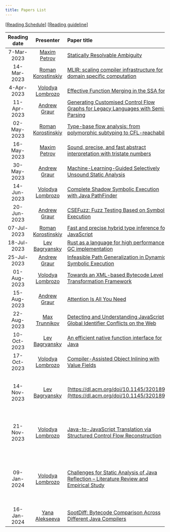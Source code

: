 ```yaml
---
title: Papers List
---
```


\[[Reading Schedule](/reading-schedule.md)\] \[[Reading guideline](/paper-review-guideline.md)\]

| Reading date |                        Presenter                        | Paper title                                                                                                                         |                                                                Conference                                                                | Publication year | Misc                                                               |
|:------------:|:-------------------------------------------------------:|:------------------------------------------------------------------------------------------------------------------------------------|:----------------------------------------------------------------------------------------------------------------------------------------:|:----------------:|:-------------------------------------------------------------------|
|  7-Mar-2023  |        [Maxim Petrov](https://github.com/mximp)         | [Statically Resolvable Ambiguity](https://dl.acm.org/doi/10.1145/3571251)                                                           |                                                   [POPL](https://popl23.sigplan.org/)                                                    |       2023       | [presentation](/pdf/reading-club-review-stat-rslv-abgty.pdf)       |
| 14-Mar-2023  |     [Roman Korostinskiy](https://github.com/c71n93)     | [MLIR: scaling compiler infrastructure for domain specific computation](https://dl.acm.org/doi/10.1109/CGO51591.2021.9370308)       |                                             [CGO](https://conf.researchr.org/home/cgo-2024)                                              |       2021       |                                                                    |
|  4-Apr-2023  | [Volodya Lombrozo](https://github.com/volodya-lombrozo) | [Effective Function Merging in the SSA form](https://dl.acm.org/doi/10.1145/3385412.3386030)                                        |                                            [PLDI](https://www.sigplan.org/Conferences/PLDI/)                                             |       2020       | [presentation](./pdf/effective_function_merging.pdf)               |
| 11-Apr-2023  |        [Andrew Graur](https://github.com/graur)         | [Generating Customised Control Flow Graphs for Legacy Languages with Semi-Parsing](https://ieeexplore.ieee.org/document/9977446)    |                                            [ICSME](https://cyprusconferences.org/icsme2022/)                                             |       2022       | [presentation](./pdf/reading-club-graur-11.04.2023.pdf)            |
| 02-May-2023  |     [Roman Korostinskiy](https://github.com/c71n93)     | [Type-base flow analysis: from polymorphic subtyping to CFL-reachability](https://dl.acm.org/doi/10.1145/360204.360208)             |                                                   [POPL](https://popl23.sigplan.org/)                                                    |       2001       | [presentation](./pdf/reading-club-c71n93-02.05.2023.pdf)           |
| 16-May-2023  |        [Maxim Petrov](https://github.com/mximp)         | [Sound, precise, and fast abstract interpretation with tristate numbers](https://doi.org/10.5281/zenodo.5703630)                    |                         [CGO](https://conf.researchr.org/track/cgo-2022/cgo-2022-main-conference#event-overview)                         |       2022       | [presentation](./pdf/reading-tristate-numbers.pdf)                 |
| 30-May-2023  |        [Andrew Graur](https://github.com/graur)         | [Machine-Learning-Guided Selectively Unsound Static Analysis](https://ieeexplore.ieee.org/document/7985690)                         |                                                   [ICSE](https://icse2017.gatech.edu/)                                                   |       2017       | [presentation](./pdf/reading-club-graur-30.05.2023.pdf)            |
| 14-Jun-2023  | [Volodya Lombrozo](https://github.com/volodya-lombrozo) | [Complete Shadow Symbolic Execution with Java PathFinder](https://dl.acm.org/doi/10.1145/3364452.33644558)                          |                                            [ACM SIGSOFT](https://www.sigsoft.org/index.html)                                             |       2019       | [presentation](./pdf/13.06.2023.reading.short.pdf)                 |
| 20-Jun-2023  |        [Andrew Graur](https://github.com/graur)         | [CSEFuzz: Fuzz Testing Based on Symbolic Execution](https://ieeexplore.ieee.org/document/9222017)                                   |                             [IEEE Access](https://ieeexplore.ieee.org/xpl/RecentIssue.jsp?punumber=6287639)                              |       2020       | [presentation](./pdf/reading-club-graur-20.06.2023.pdf)            |
| 07-Jul-2023  |     [Roman Korostinskiy](https://github.com/c71n93)     | [Fast and precise hybrid type inference for JavaScript](https://dl.acm.org/doi/10.1145/2254064.2254094)                             |                                            [PLDI](https://www.sigplan.org/Conferences/PLDI/)                                             |       2012       | [presentation](./pdf/reading-club-c71n93-04.07.2023.pdf)           |
| 18-Jul-2023  |   [Lev Bagryansky](https://github.com/levBagryansky)    | [Rust as a language for high performance GC implementation](https://dl.acm.org/doi/10.1145/2926697.2926707)                         |                                                [ISMM](https://dl.acm.org/conference/ismm)                                                |       2016       | [presentation](./pdf/reading-club-bagryansky-18.07.2023.pdf)       |
| 25-Jul-2023  |        [Andrew Graur](https://github.com/graur)         | [Infeasible Path Generalization in Dynamic Symbolic Execution](https://doi.org/10.1016/j.infsof.2014.07.012)                        |                     [IST](https://www.sciencedirect.com/journal/information-and-software-technology/vol/58/suppl/C)                      |       2014       | [presentation](./pdf/reading-club-graur-11.07.2023.pdf)            |
| 01-Aug-2023  | [Volodya Lombrozo](https://github.com/volodya-lombrozo) | [Towards an XML-based Bytecode Level Transformation Framework](https://www.sciencedirect.com/science/article/pii/S1571066109004678) |                     [ENTCS](https://www.sciencedirect.com/journal/electronic-notes-in-theoretical-computer-science)                      |       2009       | [presentation](./pdf/reading-club-volodya-lombrozo-01.08.2023.pdf) |
| 15-Aug-2023  |        [Andrew Graur](https://github.com/graur)         | [Attention Is All You Need](https://dl.acm.org/doi/proceedings/10.5555/3295222)                                                     |                                                [NIPS](https://dl.acm.org/conference/nips)                                                |       2017       | [presentation](./pdf/reading-club-graur-15.08.2023.pdf)            |
| 22-Aug-2023  |    [Max Trunnikov](https://github.com/maxonfjvipon)     | [Detecting and Understanding JavaScript Global Identifier Conflicts on the Web](https://dl.acm.org/doi/10.1145/3368089.3409747)     |                                      [ESEC/FSE](https://dl.acm.org/doi/proceedings/10.1145/3368089)                                      |       2020       | [presentation](./pdf/reading-club-maxonfjvipon-22-08-2023.pdf)     |
| 10-Oct-2023  |   [Lev Bagryansky](https://github.com/levBagryansky)    | [An efficient native function interface for Java](https://dl.acm.org/doi/abs/10.1145/2500828.2500832)                               |                                      [PPPJ'13](https://dl.acm.org/doi/proceedings/10.1145/2500828)                                       |       2013       | [presentation](./pdf/reading-club-bagryansky-10.10.2023.pdf)       |
| 17-Oct-2023  | [Volodya Lombrozo](https://github.com/volodya-lombrozo) | [Compiler-Assisted Object Inlining with Value Fields](https://doi.org/10.1145/3453483.3454034)                                      |                                            [PLDI](https://www.sigplan.org/Conferences/PLDI/)                                             |       2021       | [presentation](./pdf/reading-club-volodya-lombrozo-17.10.2023.pdf) |
| 14-Nov-2023  |   [Lev Bagryansky](https://github.com/levBagryansky)    | [https://dl.acm.org/doi/10.1145/3201898](https://dl.acm.org/doi/10.1145/3201898)                                                    |                        [ACM Transactions on Programming Languages and Systems](https://dl.acm.org/journal/toplas)                        |       2018       | [presentation](./pdf/reading-club-bagryansky-14-Nov-2023.pdf)      |
| 21-Nov-2023  | [Volodya Lombrozo](https://github.com/volodya-lombrozo) | [Java-to-JavaScript Translation via Structured Control Flow Reconstruction](https://doi.org/10.1145/2816707.2816715)                |          [DLS 2015: Proceedings of the 11th Symposium on Dynamic Languages](https://dl.acm.org/doi/proceedings/10.1145/2816707)          |       2015       | [presentation](./pdf/reading-club-volodya-lombrozo-21.11.2023.pdf) |
| 09-Jan-2024  | [Volodya Lombrozo](https://github.com/volodya-lombrozo) | [Challenges for Static Analysis of Java Reflection – Literature Review and Empirical Study ](https://doi.org/10.1109/ICSE.2017.53)  | [2017 IEEE/ACM 39th International Conference on Software Engineering (ICSE)](https://ieeexplore.ieee.org/xpl/conhome/7976701/proceeding) |       2017       | [presentation](./pdf/reading-club-volodya-lombrozo-09.01.2024.pdf) |
| 16-Jan-2024  |      [Yana Alekseeva](https://github.com/Yanich96)      | [SootDiff: Bytecode Comparison Across Different Java Compilers](https://dl.acm.org/doi/10.1145/3315568.3329966)                         |                               [PLDI](https://dl.acm.org/doi/proceedings/10.1145/3315568)                               |       2019       | [presentation](./pdf/reading_club_yana_alekseeva_16.01.2024.pdf)   |
